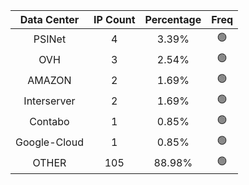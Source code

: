 | Data Center | IP Count | Percentage | Freq |
|:------------:|:--------:|:-----------:|:-----:|
| PSINet | 4 | 3.39% | 🟢 |
| OVH | 3 | 2.54% | 🟢 |
| AMAZON | 2 | 1.69% | 🟢 |
| Interserver | 2 | 1.69% | 🟢 |
| Contabo | 1 | 0.85% | 🟢 |
| Google-Cloud | 1 | 0.85% | 🟢 |
| OTHER | 105 | 88.98% | 🟢 |